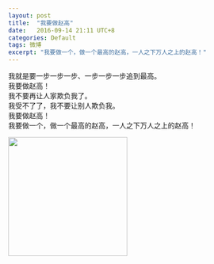 ```yaml
---
layout: post
title:  "我要做赵高"
date:   2016-09-14 21:11 UTC+8
categories: Default
tags: 微博
excerpt: "我要做一个，做一个最高的赵高，一人之下万人之上的赵高！"
---
```


我就是要一步一步一步、一步一步一步追到最高。  
我要做赵高！  
我不要再让人家欺负我了。  
我受不了了，我不要让别人欺负我。  
我要做赵高！  
我要做一个，做一个最高的赵高，一人之下万人之上的赵高！    

<img src = 'https://ftp.bmp.ovh/imgs/2019/08/27b3a07b7a7aee1e.jpg' width="240"/>